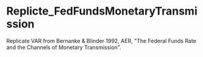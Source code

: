 # Replicte_FedFundsMonetaryTransmission
Replicate VAR from Bernanke &amp; Blinder 1992, AER, "The Federal Funds Rate and the Channels of Monetary Transmission".
